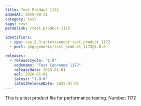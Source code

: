 ```yaml
---
title: Test Product 1172
addedAt: 2025-08-21
category: test
tags: test
permalink: /test-product-1172

identifiers:
  - cpe: cpe:2.3:a:testvendor:test_product_1172
  - purl: pkg:generic/test_product_1172@1.0.0

releases:
  - releaseCycle: "1.0"
    codename: "Test Codename 1172"
    releaseDate: 2025-01-01
    eol: 2026-01-01
    latest: "1.0.0"
    latestReleaseDate: 2025-01-01
---
```


This is a test product file for performance testing. Number: 1172
